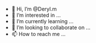 - 👋 Hi, I’m @Deryl.m
- 👀 I’m interested in ...
- 🌱 I’m currently learning ...
- 💞️ I’m looking to collaborate on ...
- 📫 How to reach me ...

<!---
Deryl.m is a ✨ special ✨ repository because its `README.md` (this file) appears on your GitHub profile.
You can click the Preview link to take a look at your changes.
--->
